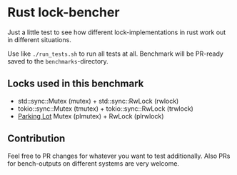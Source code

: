 # Rust lock-bencher

Just a little test to see how different lock-implementations in rust work out in different situations.

Use like `./run_tests.sh` to run all tests at all.
Benchmark will be PR-ready saved to  the `benchmarks`-directory.

## Locks used in this benchmark

- std::sync::Mutex (mutex) + std::sync::RwLock (rwlock)
- tokio::sync::Mutex (tmutex) + tokio::sync::RwLock (trwlock)
- [Parking Lot](https://github.com/Amanieu/parking_lot) Mutex (plmutex) + RwLock (plrwlock)

## Contribution
Feel free to PR changes for whatever you want to test additionally.
Also PRs for bench-outputs on different systems are very welcome.

